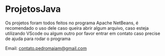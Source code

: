 # ProjetosJava

Os projetos foram todos feitos no programa Apache NetBeans, é recomendado o uso dele caso queira abrir algum arquivo, caso esteja utilizando VScode ou algum outro por favor entrar em contato caso precise de ajuda para rodar o programa

Email: contato.pedromaiam@gmail.com
